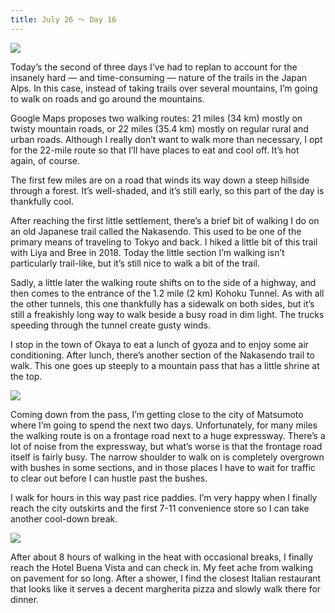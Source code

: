 ```yaml
---
title: July 26 ～ Day 16
---
```


![](./images/IMG_8558.jpg)

Today’s the second of three days I’ve had to replan to account for the insanely hard — and time-consuming — nature of the trails in the Japan Alps. In this case, instead of taking trails over several mountains, I’m going to walk on roads and go around the mountains.

Google Maps proposes two walking routes: 21 miles (34 km) mostly on twisty mountain roads, or 22 miles (35.4 km) mostly on regular rural and urban roads. Although I really don’t want to walk more than necessary, I opt for the 22-mile route so that I’ll have places to eat and cool off. It’s hot again, of course.

The first few miles are on a road that winds its way down a steep hillside through a forest. It’s well-shaded, and it’s still early, so this part of the day is thankfully cool.

After reaching the first little settlement, there’s a brief bit of walking I do on an old Japanese trail called the Nakasendo. This used to be one of the primary means of traveling to Tokyo and back. I hiked a little bit of this trail with Liya and Bree in 2018. Today the little section I’m walking isn’t particularly trail-like, but it’s still nice to walk a bit of the trail.

Sadly, a little later the walking route shifts on to the side of a highway, and then comes to the entrance of the 1.2 mile (2 km) Kohoku Tunnel. As with all the other tunnels, this one thankfully has a sidewalk on both sides, but it’s still a freakishly long way to walk beside a busy road in dim light. The trucks speeding through the tunnel create gusty winds.

I stop in the town of Okaya to eat a lunch of gyoza and to enjoy some air conditioning. After lunch, there’s another section of the Nakasendo trail to walk. This one goes up steeply to a mountain pass that has a little shrine at the top.

![](./images/IMG_8577.jpg)

Coming down from the pass, I’m getting close to the city of Matsumoto where I’m going to spend the next two days. Unfortunately, for many miles the walking route is on a frontage road next to a huge expressway. There’s a lot of noise from the expressway, but what’s worse is that the frontage road itself is fairly busy. The narrow shoulder to walk on is completely overgrown with bushes in some sections, and in those places I have to wait for traffic to clear out before I can hustle past the bushes.

I walk for hours in this way past rice paddies. I’m very happy when I finally reach the city outskirts and the first 7-11 convenience store so I can take another cool-down break.

![](./images/IMG_8595.jpg)

After about 8 hours of walking in the heat with occasional breaks, I finally reach the Hotel Buena Vista and can check in. My feet ache from walking on pavement for so long. After a shower, I find the closest Italian restaurant that looks like it serves a decent margherita pizza and slowly walk there for dinner.
